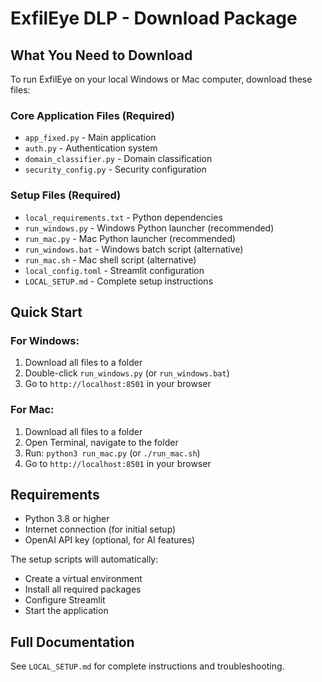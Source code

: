# ExfilEye DLP - Download Package

## What You Need to Download

To run ExfilEye on your local Windows or Mac computer, download these files:

### Core Application Files (Required)
- `app_fixed.py` - Main application
- `auth.py` - Authentication system  
- `domain_classifier.py` - Domain classification
- `security_config.py` - Security configuration

### Setup Files (Required)
- `local_requirements.txt` - Python dependencies
- `run_windows.py` - Windows Python launcher (recommended)
- `run_mac.py` - Mac Python launcher (recommended)
- `run_windows.bat` - Windows batch script (alternative)
- `run_mac.sh` - Mac shell script (alternative)
- `local_config.toml` - Streamlit configuration
- `LOCAL_SETUP.md` - Complete setup instructions

## Quick Start

### For Windows:
1. Download all files to a folder
2. Double-click `run_windows.py` (or `run_windows.bat`)
3. Go to `http://localhost:8501` in your browser

### For Mac:
1. Download all files to a folder
2. Open Terminal, navigate to the folder
3. Run: `python3 run_mac.py` (or `./run_mac.sh`)
4. Go to `http://localhost:8501` in your browser

## Requirements
- Python 3.8 or higher
- Internet connection (for initial setup)
- OpenAI API key (optional, for AI features)

The setup scripts will automatically:
- Create a virtual environment
- Install all required packages
- Configure Streamlit
- Start the application

## Full Documentation
See `LOCAL_SETUP.md` for complete instructions and troubleshooting.